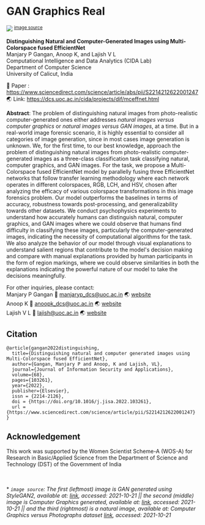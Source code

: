 # GAN Graphics Real
<img src= 'https://github.com/manjaryp/GANvsGraphicsvsReal/blob/main/images/index_pic.png' style="max-width: 100%;"> <sup>[image source](#myfootnote1)</sup>

**Distinguishing Natural and Computer-Generated Images using Multi-Colorspace fused EfficientNet** </br>
Manjary P Gangan, Anoop K, and Lajish V L </br>
Computational Intelligence and Data Analytics (CIDA Lab) </br>
Department of Computer Science </br>
University of Calicut, India

:memo: Paper : https://www.sciencedirect.com/science/article/abs/pii/S2214212622001247 </br>
:earth_asia: Link: https://dcs.uoc.ac.in/cida/projects/dif/mceffnet.html

**Abstract**: The problem of distinguishing natural images from photo-realistic computer-generated ones either addresses _natural images versus computer graphics_ or _natural images versus GAN images_, at a time. But in a real-world image forensic scenario, it is highly essential to consider all categories of image generation, since in most cases image generation is unknown. We, for the first time, to our best knowledge, approach the problem of distinguishing natural images from photo-realistic computer-generated images as a three-class classification task classifying natural, computer graphics, and GAN images. For the task, we propose a Multi-Colorspace fused EfficientNet model by parallelly fusing three EfficientNet networks that follow transfer learning methodology where each network operates in different colorspaces, RGB, LCH, and HSV, chosen after analyzing the efficacy of various colorspace transformations in this image forensics problem. Our model outperforms the baselines in terms of accuracy, robustness towards post-processing, and generalizability towards other datasets. We conduct psychophysics experiments to understand how accurately humans can distinguish natural, computer graphics, and GAN images where we could observe that humans find difficulty in classifying these images, particularly the computer-generated images, indicating the necessity of computational algorithms for the task. We also analyze the behavior of our model through visual explanations to understand salient regions that contribute to the model's decision making and compare with manual explanations provided by human participants in the form of region markings, where we could observe similarities in both the explanations indicating the powerful nature of our model to take the decisions meaningfully. 

For other inquiries, please contact: </br>
Manjary P Gangan :email: manjaryp_dcs@uoc.ac.in :earth_asia: [website](https://dcs.uoc.ac.in/~manjary/) </br>
Anoop K :email: anoopk_dcs@uoc.ac.in :earth_asia: [website](https://dcs.uoc.ac.in/~anoop/)</br>
Lajish V L :email: lajish@uoc.ac.in :earth_asia: [website](https://dcs.uoc.ac.in/index.php/dr-lajish-v-l)

## Citation
```
@article{gangan2022distinguishing,
  title={Distinguishing natural and computer generated images using Multi-Colorspace fused EfficientNet},
  author={Gangan, Manjary P and Anoop, K and Lajish, VL},
  journal={Journal of Information Security and Applications},
  volume={68},
  pages={103261},
  year={2022},
  publisher={Elsevier},
  issn = {2214-2126},
  doi = {https://doi.org/10.1016/j.jisa.2022.103261},
  url = {https://www.sciencedirect.com/science/article/pii/S2214212622001247}
}

```

## Acknowledgement
This work was supported by the Women Scientist Scheme-A (WOS-A) for Research in Basic/Applied Science from the Department of Science and Technology (DST) of the Government of India 



</br></br>
<a name="myfootnote1">*</a> *`image source`: The first (leftmost) image is GAN generated using StyleGAN2, available at: [link](https://github.com/NVlabs/stylegan2), accessed: 2021-10-21 || the second (middle) image is Computer Graphics generated, available at: [link](https://cgsociety.org/c/featured/1f9s/the-forever), accessed: 2021-10-21 || and the third (rightmost) is a natural image, available at: Computer Graphics versus Photographs dataset [link](https://doi.org/10.1016/j.jvcir.2013.08.009), accessed: 2021-10-21* 
